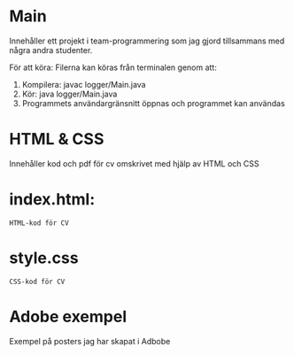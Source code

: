 # Main
Innehåller ett projekt i team-programmering som jag gjord tillsammans med några andra studenter.

För att köra:
Filerna kan köras från terminalen genom att:
1. Kompilera: javac logger/Main.java
2. Kör: java logger/Main.java
3. Programmets användargränsnitt öppnas och programmet kan användas

# HTML & CSS 
 Innehåller kod och pdf för cv omskrivet med hjälp av HTML och CSS

  # index.html: 
    HTML-kod för CV

   # style.css 
    CSS-kod för CV

# Adobe exempel 
Exempel på posters jag har skapat i Adbobe  



